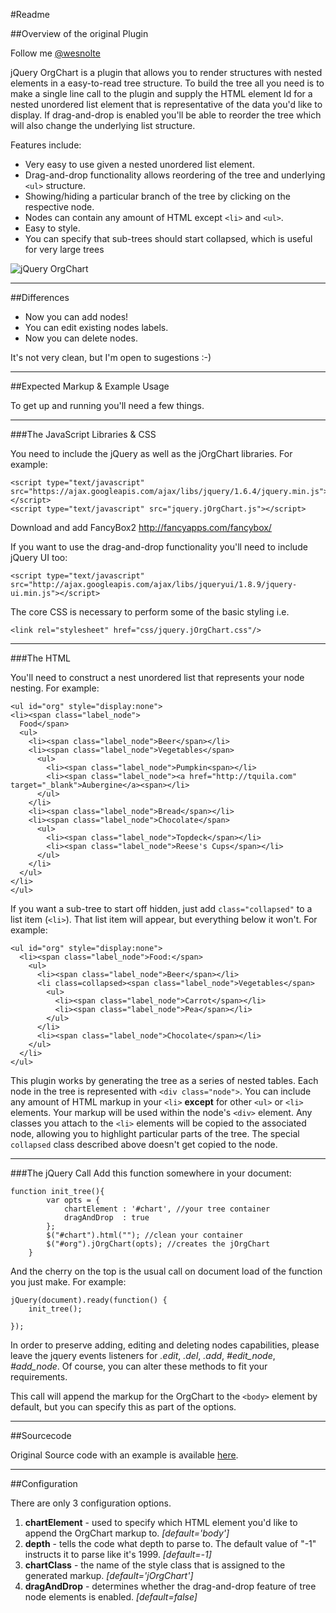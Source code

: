 #Readme


##Overview of the original Plugin

Follow me [@wesnolte](http://twitter.com/wesnolte)

jQuery OrgChart is a plugin that allows you to render structures with nested elements in a easy-to-read tree structure. To build the tree all you need is to make a single line call to the plugin and supply the HTML element Id for a nested unordered list element that is representative of the data you'd like to display. If drag-and-drop is enabled you'll be able to reorder the tree which will also change the underlying list structure. 

Features include:

* Very easy to use given a nested unordered list element.
* Drag-and-drop functionality allows reordering of the tree and underlying `<ul>` structure.
* Showing/hiding a particular branch of the tree by clicking on the respective node.
* Nodes can contain any amount of HTML except `<li>` and `<ul>`.
* Easy to style.
* You can specify that sub-trees should start collapsed, which is useful for very large trees

![jQuery OrgChart](http://i.imgur.com/T8kKA.png "jQuery OrgChart")

----
##Differences

* Now you can add nodes!
* You can edit existing nodes labels.
* Now you can delete nodes.

It's not very clean, but I'm open to sugestions :-)

----

##Expected Markup & Example Usage

To get up and running you'll need a few things. 

-----

###The JavaScript Libraries & CSS

You need to include the jQuery as well as the jOrgChart libraries. For example:

	<script type="text/javascript" src="https://ajax.googleapis.com/ajax/libs/jquery/1.6.4/jquery.min.js"></script>
	<script type="text/javascript" src="jquery.jOrgChart.js"></script>

Download and add FancyBox2 http://fancyapps.com/fancybox/

If you want to use the drag-and-drop functionality you'll need to include jQuery UI too:

	<script type="text/javascript" src="http://ajax.googleapis.com/ajax/libs/jqueryui/1.8.9/jquery-ui.min.js"></script>
	
The core CSS is necessary to perform some of the basic styling i.e.

    <link rel="stylesheet" href="css/jquery.jOrgChart.css"/>

----

###The HTML

You'll need to construct a nest unordered list that represents your node nesting. For example:

	<ul id="org" style="display:none">
	<li><span class="label_node">
	  Food</span>
	  <ul>
	    <li><span class="label_node">Beer</span></li>
	    <li><span class="label_node">Vegetables</span>
	      <ul>
	        <li><span class="label_node">Pumpkin<span></li>
	        <li><span class="label_node"><a href="http://tquila.com" target="_blank">Aubergine</a><span></li>
	      </ul>
	    </li>
	    <li><span class="label_node">Bread</span></li>
	    <li><span class="label_node">Chocolate</span>
	      <ul>
	        <li><span class="label_node">Topdeck</span></li>
	        <li><span class="label_node">Reese's Cups</span></li>
	      </ul>
	    </li>
	  </ul>
	</li>
	</ul>

If you want a sub-tree to start off hidden, just add `class="collapsed"` to a list item (`<li>`). That list item will appear, but everything below it won't. For example:

	<ul id="org" style="display:none">
      <li><span class="label_node">Food:</span>
        <ul>
          <li><span class="label_node">Beer</span></li>
          <li class=collapsed><span class="label_node">Vegetables</span>
            <ul>
              <li><span class="label_node">Carrot</span></li>
              <li><span class="label_node">Pea</span></li>
            </ul>
          </li>
          <li><span class="label_node">Chocolate</span></li>
        </ul>
      </li>
    </ul>

This plugin works by generating the tree as a series of nested tables. Each node in the tree is represented with `<div class="node">`. You can include any amount of HTML markup in your `<li>` **except** for other `<ul>` or `<li>` elements. Your markup will be used within the node's `<div>` element. Any classes you attach to the `<li>` elements will be copied to the associated node, allowing you to highlight particular parts of the tree. The special `collapsed` class described above doesn't get copied to the node.


-----

###The jQuery Call
Add this function somewhere in your document:
	
	function init_tree(){
            var opts = {
                chartElement : '#chart', //your tree container
                dragAndDrop  : true
            };
            $("#chart").html(""); //clean your container
            $("#org").jOrgChart(opts); //creates the jOrgChart
        }

And the cherry on the top is the usual call on document load of the function you just make. For example:

	jQuery(document).ready(function() {
	    init_tree();
	    
	});
	
In order to preserve adding, editing and deleting nodes capabilities, please leave the jquery events listeners for *.edit*, *.del*, *.add*, *#edit_node*, *#add_node*.
Of course, you can alter these methods to fit your requirements.
	
This call will append the markup for the OrgChart to the `<body>` element by default, but you can specify this as part of the options.


------

##Sourcecode

Original Source code with an example is available [here](https://github.com/wesnolte/jOrgChart/tree/master/example "Example & Source").

-----

##Configuration

There are only 3 configuration options.

1. **chartElement** - used to specify which HTML element you'd like to append the OrgChart markup to. *[default='body']*
2. **depth** - tells the code what depth to parse to. The default value of "-1" instructs it to parse like it's 1999. *[default=-1]*
3. **chartClass** - the name of the style class that is assigned to the generated markup. *[default='jOrgChart']*
4. **dragAndDrop** - determines whether the drag-and-drop feature of tree node elements is enabled. *[default=false]*

